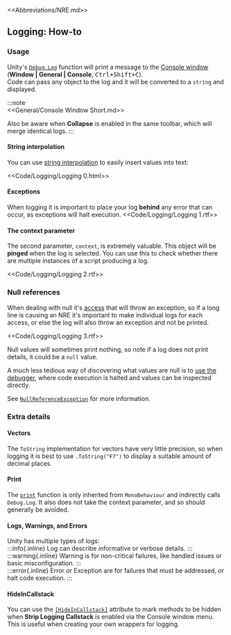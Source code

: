 <<Abbreviations/NRE.md>>
## Logging: How-to
### Usage
Unity's [`Debug.Log`](https://docs.unity3d.com/ScriptReference/Debug.Log.html) function will print a message to the [Console window](https://docs.unity3d.com/Manual/Console.html) (**Window | General | Console**, <kbd>Ctrl+Shift+C</kbd>).  
Code can pass any object to the log and it will be converted to a `string` and displayed.  

:::note  
<<General/Console Window Short.md>>

Also be aware when **Collapse** is enabled in the same toolbar, which will merge identical logs.
:::

#### String interpolation
You can use [string interpolation](https://docs.microsoft.com/en-us/dotnet/csharp/language-reference/tokens/interpolated) to easily insert values into text:

<<Code/Logging/Logging 0.html>>

#### Exceptions
When logging it is important to place your log **behind** any error that can occur, as exceptions will halt execution.
<<Code/Logging/Logging 1.rtf>>

#### The context parameter
The second parameter, `context`, is extremely valuable. This object will be **pinged** when the log is selected. You can use this to check whether there are multiple instances of a script producing a log.

<<Code/Logging/Logging 2.rtf>>

### Null references

When dealing with null it's [access](../../Common%20Errors/Runtime%20Exceptions/NullReferenceException/Access.md) that will throw an exception, so if a long line is causing an NRE it's important to make individual logs for each access, or else the log will also throw an exception and not be printed.

<<Code/Logging/Logging 3.rtf>>

Null values will sometimes print nothing, so note if a log does not print details, it could be a `null` value.  

A much less tedious way of discovering what values are null is to [use the debugger](../Debugger.md), where code execution is halted and values can be inspected directly.

See [`NullReferenceException`](../../Common%20Errors/Runtime%20Exceptions/NullReferenceException.md) for more information.

### Extra details
#### Vectors
The `ToString` implementation for vectors have very little precision, so when logging it is best to use `.ToString("F7")` to display a suitable amount of decimal places.  
#### Print
The [`print`](https://docs.unity3d.com/ScriptReference/MonoBehaviour-print.html) function is only inherited from `MonoBehaviour` and indirectly calls `Debug.Log`. It also does not take the context parameter, and so should generally be avoided.  
#### Logs, Warnings, and Errors
Unity has multiple types of logs:  
:::info{.inline}
Log can describe informative or verbose details.
:::  
:::warning{.inline}
Warning is for non-critical failures, like handled issues or basic misconfiguration.
:::  
:::error{.inline}
Error or Exception are for failures that must be addressed, or halt code execution.
:::

#### HideInCallstack
You can use the [`[HideInCallstack]`](https://docs.unity3d.com/ScriptReference/HideInCallstackAttribute.html) attribute to mark methods to be hidden when **Strip Logging Callstack** is enabled via the Console window menu. This is useful when creating your own wrappers for logging.